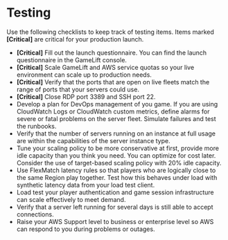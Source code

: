 # Testing<a name="gamelift_quickstart_customservers_test_checklist"></a>

Use the following checklists to keep track of testing items\. Items marked **\[Critical\]** are critical for your production launch\. 
+ **\[Critical\]** Fill out the launch questionnaire\. You can find the launch questionnaire in the GameLift console\.
+ **\[Critical\]** Scale GameLift and AWS service quotas so your live environment can scale up to production needs\.
+ **\[Critical\]** Verify that the ports that are open on live fleets match the range of ports that your servers could use\.
+ **\[Critical\]** Close RDP port 3389 and SSH port 22\.
+ Develop a plan for DevOps management of you game\. If you are using CloudWatch Logs or CloudWatch custom metrics, define alarms for severe or fatal problems on the server fleet\. Simulate failures and test the runbooks\.
+ Verify that the number of servers running on an instance at full usage are within the capabilities of the server instance type\.
+ Tune your scaling policy to be more conservative at first, provide more idle capacity than you think you need\. You can optimize for cost later\. Consider the use of target\-based scaling policy with 20% idle capacity\.
+ Use FlexMatch latency rules so that players who are logically close to the same Region play together\. Test how this behaves under load with synthetic latency data from your load test client\.
+ Load test your player authentication and game session infrastructure can scale effectively to meet demand\.
+ Verify that a server left running for several days is still able to accept connections\.
+ Raise your AWS Support level to business or enterprise level so AWS can respond to you during problems or outages\.